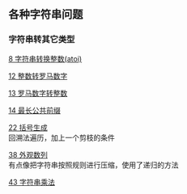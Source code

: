 ## 各种字符串问题

### 字符串转其它类型

[8 字符串转换整数(atoi)](https://leetcode-cn.com/problems/string-to-integer-atoi/)  

[12 整数转罗马数字](https://leetcode-cn.com/problems/integer-to-roman/)  

[13 罗马数字转整数](https://leetcode-cn.com/problems/roman-to-integer/)  

[14 最长公共前缀](https://leetcode-cn.com/problems/longest-common-prefix/)  

[22 括号生成](https://leetcode-cn.com/problems/generate-parentheses/submissions/)  
回溯法遍历，加上一个剪枝的条件

[38 外观数列](https://leetcode-cn.com/problems/count-and-say/)  
有点像把字符串按照规则进行压缩，使用了递归的方法

[43 字符串乘法](https://leetcode-cn.com/problems/multiply-strings/solution/)  





